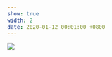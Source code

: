 ```yaml
---
show: true
width: 2
date: 2020-01-12 00:01:00 +0800
---
```

<div>
<img src="{{ site.data.profile.portrait_url | relative_url }}" class="img-fluid rounded" >
</div>